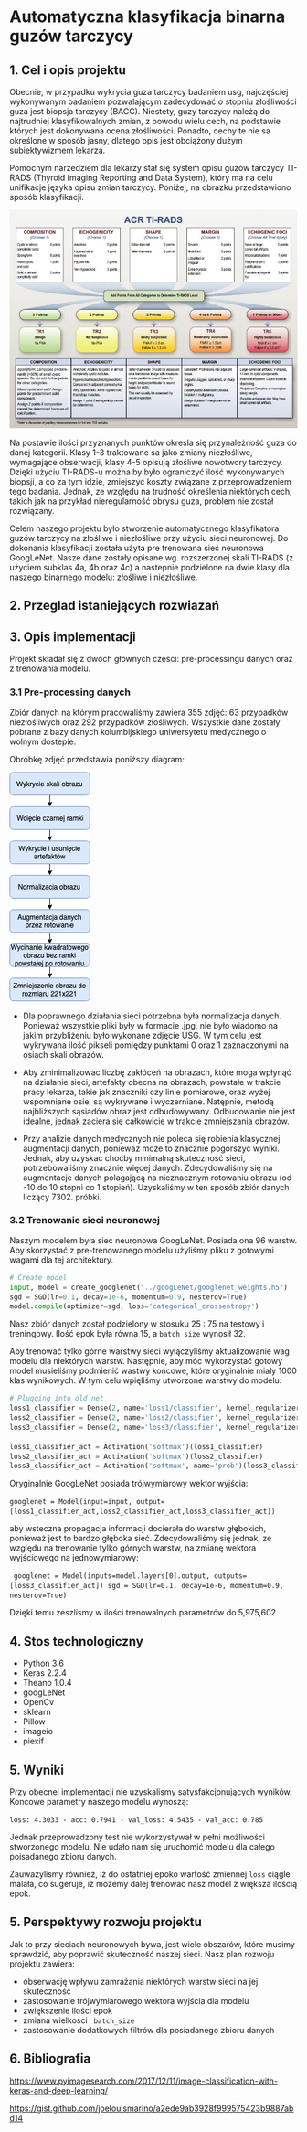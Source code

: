 # Automatyczna klasyfikacja binarna guzów tarczycy

## 1. Cel i opis projektu

Obecnie, w przypadku wykrycia guza tarczycy badaniem usg, najczęściej wykonywanym badaniem pozwalającym zadecydować o 
stopniu złośliwości guza jest biopsja tarczycy (BACC). Niestety, guzy tarczycy należą do najtrudniej klasyfikowalnych zmian,
 z powodu wielu cech, na podstawie których jest dokonywana ocena złośliwości.
 Ponadto, cechy te nie sa określone w sposób jasny, dlatego opis jest obciążony dużym
 subiektywizmem lekarza.
 
 
 Pomocnym narzedziem dla lekarzy stał się  system opisu guzów tarczycy TI-RADS
 (Thyroid Imaging Reporting and Data System), który ma na celu unifikacje języka
 opisu zmian tarczycy. Poniżej, na obrazku przedstawiono sposób klasyfikacji.
 
 ![alt text][tirads]

[tirads]: https://github.com/abelowska/IM-Detector/blob/master/src/images/TIRADS-2017-Flow-Chart.jpg

 
 Na postawie ilości przyznanych punktów okresla się przynależność guza do danej kategorii. Klasy 1-3 traktowane sa jako
 zmiany niezłośliwe, wymagające obserwacji, klasy 4-5 opisują złośliwe nowotwory tarczycy. 
 Dzięki użyciu TI-RADS-u można by było ograniczyć ilość wykonywanych biopsji, a co za tym idzie, zmiejszyć koszty związane
 z przeprowadzeniem tego badania. Jednak, ze względu na trudność określenia niektórych cech, takich jak na przykład nieregularność obrysu guza,
 problem nie został rozwiązany. 

Celem naszego projektu było stworzenie automatycznego klasyfikatora guzów tarczycy na złośliwe i niezłośliwe przy użyciu sieci neuronowej.
Do dokonania klasyfikacji została użyta pre trenowana sieć neuronowa GoogLeNet. Nasze dane zostały opisane wg. rozszerzonej skali TI-RADS (z użyciem subklas
4a, 4b oraz 4c) a nastepnie podzielone na dwie klasy dla naszego binarnego modelu: złośliwe i niezłośliwe.


## 2. Przeglad istaniejących rozwiazań

## 3. Opis implementacji

Projekt składał się z dwóch głównych cześci: pre-processingu danych oraz z trenowania modelu.

### 3.1 Pre-processing danych

Zbiór danych na którym pracowaliśmy zawiera 355 zdjęć: 63 przypadków niezłośliwych oraz 292 przypadków złośliwych.
Wszystkie dane zostały pobrane z bazy danych kolumbijskiego uniwersytetu medycznego o wolnym dostepie.

Obróbkę zdjęć przedstawia poniższy diagram:


 ![alt text][flow]

[flow]: https://github.com/abelowska/IM-Detector/blob/master/src/images/flow.png


* Dla poprawnego działania sieci potrzebna była normalizacja danych. Ponieważ wszystkie pliki były w formacie .jpg,
nie było wiadomo na jakim przybliżeniu było wykonane zdjęcie USG. W tym celu jest wykrywana
ilość pikseli pomiędzy punktami 0 oraz 1 zaznaczonymi na osiach skali obrazów.

* Aby zminimalizowac liczbę zakłóceń na obrazach, które moga wpłynąć na działanie sieci, 
artefakty obecna na obrazach, powstałe w trakcie pracy lekarza, takie jak znaczniki czy linie pomiarowe,
oraz wyżej wspomniane osie, są wykrywane i wyczerniane. Natępnie, metodą najbliższych sąsiadów obraz 
jest odbudowywany. Odbudowanie nie jest idealne, jednak zaciera się całkowicie w  trakcie zmniejszania obrazów.

* Przy analizie danych medycznych nie poleca się robienia klasycznej augmentacji danych, poniewaz może to znacznie pogorszyć
wyniki. Jednak, aby uzyskac choćby minimalną skuteczność sieci, potrzebowaliśmy znacznie więcej danych.
Zdecydowaliśmy się na augmentacje danych polagającą na nieznacznym rotowaniu obrazu (od -10 do 10 stopni co 1 stopień).
Uzyskaliśmy w ten sposób zbiór danych liczący 7302. próbki.


### 3.2 Trenowanie sieci neuronowej

Naszym modelem była siec neuronowa GoogLeNet. Posiada ona 96 warstw. Aby skorzystać z pre-trenowanego modelu
użyliśmy pliku z gotowymi wagami dla tej architektury.

```python
# Create model
input, model = create_googlenet("../googLeNet/googlenet_weights.h5")
sgd = SGD(lr=0.1, decay=1e-6, momentum=0.9, nesterov=True)
model.compile(optimizer=sgd, loss='categorical_crossentropy')

```

Nasz zbiór danych został podzielony w stosuku 25 : 75 na testowy i treningowy. Ilość epok była równa 15, a ``batch_size`` wynosił 32.

Aby trenować tylko górne warstwy sieci wyłączyliśmy aktualizowanie wag modelu dla niektórych warstw. Następnie, aby
móc wykorzystać gotowy model musieliśmy podmienić wastwy końcowe, które oryginalnie miały 1000 klas wynikowych.
W tym celu wpięliśmy utworzone warstwy do modelu:

```python
# Plugging into old net
loss1_classifier = Dense(2, name='loss1/classifier', kernel_regularizer=l2(0.0002))(model.layers[100].output)
loss2_classifier = Dense(2, name='loss2/classifier', kernel_regularizer=l2(0.0002))(model.layers[101].output)
loss3_classifier = Dense(2, name='loss3/classifier', kernel_regularizer=l2(0.0002))(model.layers[102].output)

loss1_classifier_act = Activation('softmax')(loss1_classifier)
loss2_classifier_act = Activation('softmax')(loss2_classifier)
loss3_classifier_act = Activation('softmax', name='prob')(loss3_classifier)
```

Oryginalnie GoogLeNet posiada trójwymiarowy wektor wyjścia:

``googlenet = Model(input=input, output=[loss1_classifier_act,loss2_classifier_act,loss3_classifier_act])``

aby wsteczna propagacja informacji docierała do warstw głębokich, ponieważ jest to bardzo głęboka sieć.
Zdecydowaliśmy się jednak, ze względu na trenowanie tylko górnych warstw, na zmianę wektora wyjściowego na jednowymiarowy:

``
googlenet = Model(inputs=model.layers[0].output,
                  outputs=[loss3_classifier_act])
sgd = SGD(lr=0.1, decay=1e-6, momentum=0.9, nesterov=True)``


Dzięki temu zeszlismy w ilości trenowalnych parametrów do 5,975,602.


## 4. Stos technologiczny

* Python 3.6
* Keras 2.2.4
* Theano 1.0.4
* googLeNet
* OpenCv
* sklearn
* Pillow
* imageio
* piexif

## 5. Wyniki

Przy obecnej implementacji nie uzyskalismy satysfakcjonujących wyników. 
Koncowe parametry naszego modelu wynoszą:


``loss: 4.3033 - acc: 0.7941 - val_loss: 4.5435 - val_acc: 0.785
``

Jednak przeprowadzony test nie wykorzystywał w pełni możliwości stworzonego modelu. 
Nie udało nam się uruchomić modelu dla całego poisadanego zbioru danych.

Zauważylismy również, iż do ostatniej epoko wartość zmiennej ``loss`` ciągle malała, co sugeruje, iż możemy dalej trenowac nasz model z większa ilością epok.

## 5. Perspektywy rozwoju projektu

Jak to przy sieciach neuronowych bywa, jest wiele obszarów, które musimy sprawdzić, aby poprawić skuteczność naszej sieci. Nasz plan rozwoju projektu zawiera:

* obserwację wpływu zamrażania niektórych warstw sieci na jej skuteczność
* zastosowanie trójwymiarowego wektora wyjścia dla modelu
* zwiększenie ilości epok
* zmiana wielkości `` batch_size``
* zastosowanie dodatkowych filtrów dla posiadanego zbioru danych


## 6. Bibliografia

https://www.pyimagesearch.com/2017/12/11/image-classification-with-keras-and-deep-learning/

https://gist.github.com/joelouismarino/a2ede9ab3928f999575423b9887abd14